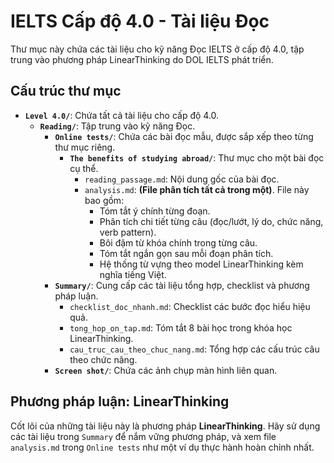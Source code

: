# IELTS Cấp độ 4.0 - Tài liệu Đọc

Thư mục này chứa các tài liệu cho kỹ năng Đọc IELTS ở cấp độ 4.0, tập trung vào phương pháp LinearThinking do DOL IELTS phát triển.

## Cấu trúc thư mục

- **`Level 4.0/`**: Chứa tất cả tài liệu cho cấp độ 4.0.
    - **`Reading/`**: Tập trung vào kỹ năng Đọc.
        - **`Online tests/`**: Chứa các bài đọc mẫu, được sắp xếp theo từng thư mục riêng.
            - **`The benefits of studying abroad/`**: Thư mục cho một bài đọc cụ thể.
                - `reading_passage.md`: Nội dung gốc của bài đọc.
                - `analysis.md`: **(File phân tích tất cả trong một)**. File này bao gồm:
                    - Tóm tắt ý chính từng đoạn.
                    - Phân tích chi tiết từng câu (đọc/lướt, lý do, chức năng, verb pattern).
                    - Bôi đậm từ khóa chính trong từng câu.
                    - Tóm tắt ngắn gọn sau mỗi đoạn phân tích.
                    - Hệ thống từ vựng theo model LinearThinking kèm nghĩa tiếng Việt.
        - **`Summary/`**: Cung cấp các tài liệu tổng hợp, checklist và phương pháp luận.
            - `checklist_doc_nhanh.md`: Checklist các bước đọc hiểu hiệu quả.
            - `tong_hop_on_tap.md`: Tóm tắt 8 bài học trong khóa học LinearThinking.
            - `cau_truc_cau_theo_chuc_nang.md`: Tổng hợp các cấu trúc câu theo chức năng.
        - **`Screen shot/`**: Chứa các ảnh chụp màn hình liên quan.

## Phương pháp luận: LinearThinking

Cốt lõi của những tài liệu này là phương pháp **LinearThinking**. Hãy sử dụng các tài liệu trong `Summary` để nắm vững phương pháp, và xem file `analysis.md` trong `Online tests` như một ví dụ thực hành hoàn chỉnh nhất.
